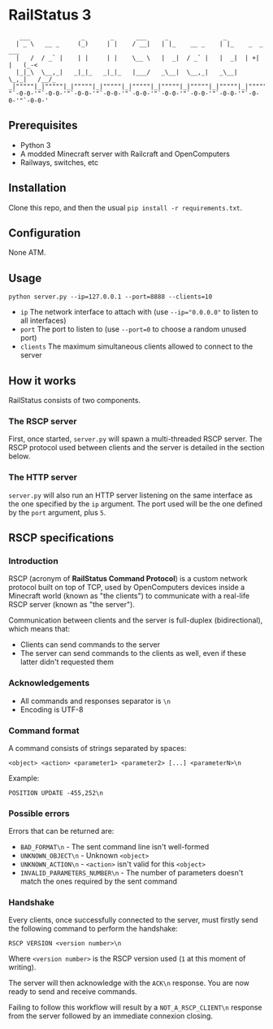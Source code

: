 # RailStatus 3

       ___              _       _      ___     _               _                    
      | _ \   __ _     (_)     | |    / __|   | |_    __ _    | |_    _  _     ___  
      |   /  / _` |    | |     | |    \__ \   |  _|  / _` |   |  _|  | +| |   (_-<  
      |_|_\  \__,_|   _|_|_   _|_|_   |___/   _\__|  \__,_|   _\__|   \_,_|   /__/_  
    _|"""""|_|"""""|_|"""""|_|"""""|_|"""""|_|"""""|_|"""""|_|"""""|_|"""""|_|"""""|
    "`-0-0-'"`-0-0-'"`-0-0-'"`-0-0-'"`-0-0-'"`-0-0-'"`-0-0-'"`-0-0-'"`-0-0-'"`-0-0-'

## Prerequisites

  - Python 3
  - A modded Minecraft server with Railcraft and OpenComputers
  - Railways, switches, etc

## Installation

Clone this repo, and then the usual `pip install -r requirements.txt`.

## Configuration

None ATM.

## Usage

    python server.py --ip=127.0.0.1 --port=8888 --clients=10

  - `ip` The network interface to attach with (use `--ip="0.0.0.0"` to listen to all interfaces)
  - `port` The port to listen to (use `--port=0` to choose a random unused port)
  - `clients` The maximum simultaneous clients allowed to connect to the server

## How it works

RailStatus consists of two components.

### The RSCP server

First, once started, `server.py` will spawn a multi-threaded RSCP server. The RSCP protocol used between clients
and the server is detailed in the section below.

### The HTTP server

`server.py` will also run an HTTP server listening on the same interface as the one specified by the `ip` argument. The
port used will be the one defined by the `port` argument, plus `5`.

## RSCP specifications

### Introduction

RSCP (acronym of **RailStatus Command Protocol**) is a custom network protocol built on top of TCP, used by OpenComputers
devices inside a Minecraft world (known as "the clients") to communicate with a real-life RSCP server (known as "the server").

Communication between clients and the server is full-duplex (bidirectional), which means that:

  - Clients can send commands to the server
  - The server can send commands to the clients as well, even if these latter didn't requested them

### Acknowledgements

  - All commands and responses separator is `\n`
  - Encoding is UTF-8
 
### Command format

A command consists of strings separated by spaces:

    <object> <action> <parameter1> <parameter2> [...] <parameterN>\n

Example:

    POSITION UPDATE -455,252\n

### Possible errors

Errors that can be returned are:

  - `BAD_FORMAT\n` - The sent command line isn't well-formed
  - `UNKNOWN_OBJECT\n` - Unknown `<object>`
  - `UNKNOWN_ACTION\n` - `<action>` isn't valid for this `<object>`
  - `INVALID_PARAMETERS_NUMBER\n` - The number of parameters doesn't match the ones required by the sent command

### Handshake

Every clients, once successfully connected to the server, must firstly send the following command to perform the handshake:

    RSCP VERSION <version number>\n

Where `<version number>` is the RSCP version used (`1` at this moment of writing).

The server will then acknowledge with the `ACK\n` response. You are now ready to send and receive commands.

Failing to follow this workflow will result by a `NOT_A_RSCP_CLIENT\n` response from the server followed by an immediate connexion
closing.